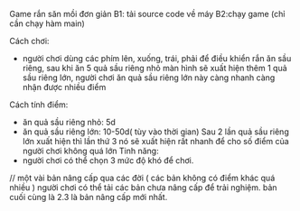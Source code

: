 Game rắn săn mồi đơn giản 
B1: tải source code về máy 
B2:chạy game (chỉ cần chạy hàm main)

Cách chơi:

 - người chơi dùng các phím lên, xuống, trái, phải để điều khiển rắn ăn sầu riêng, sau khi ăn 5 quả sầu riêng nhỏ màn hình sẽ xuất hiện thêm 1 
   quả sầu riêng lớn, người chơi ăn quả sầu riêng lớn này càng nhanh càng nhận được nhiều điểm

Cách tính điểm:
 - ăn quả sầu riêng nhỏ: 5d
 - ăn quả sầu riêng lớn: 10-50d( tùy vào thời gian) Sau 2 lần quả sầu riêng lớn xuất hiện thì lần thứ 3 nó sẽ xuất hiện rất nhanh để cho số điểm 
   của người chơi không quá lớn
Tinh năng:
- người chơi có thể chọn 3 mức độ khó để chơi.
  
// một vài bản nâng cấp qua các đời ( các bản không có điểm khác quá nhiều )
người chơi có thể tải các bản chưa nâng cấp để trải nghiệm.
bản cuối cùng là 2.3 là bản nâng cấp mới nhất.
